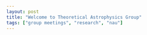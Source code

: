 ```yaml
---
layout: post
title: "Welcome to Theoretical Astrophysics Group"
tags: ["group meetings", "research", "nau"]
---
```


